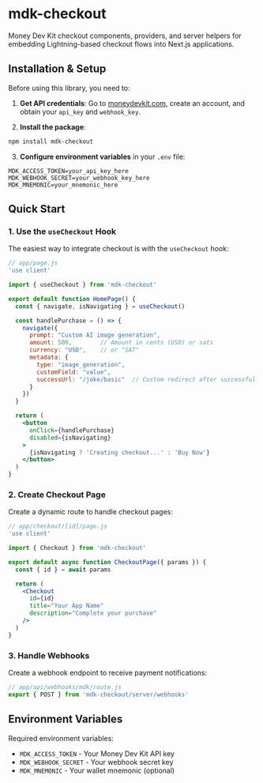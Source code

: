 # mdk-checkout

Money Dev Kit checkout components, providers, and server helpers for embedding Lightning-based checkout flows into Next.js applications.

## Installation & Setup

Before using this library, you need to:

1. **Get API credentials**: Go to [moneydevkit.com](https://moneydevkit.com), create an account, and obtain your `api_key` and `webhook_key`.

2. **Install the package**:
```bash
npm install mdk-checkout
```

3. **Configure environment variables** in your `.env` file:
```env
MDK_ACCESS_TOKEN=your_api_key_here
MDK_WEBHOOK_SECRET=your_webhook_key_here
MDK_MNEMONIC=your_mnemonic_here
```

## Quick Start

### 1. Use the `useCheckout` Hook

The easiest way to integrate checkout is with the `useCheckout` hook:

```jsx
// app/page.js
'use client'

import { useCheckout } from 'mdk-checkout'

export default function HomePage() {
  const { navigate, isNavigating } = useCheckout()

  const handlePurchase = () => {
    navigate({
      prompt: "Custom AI image generation",
      amount: 500,        // Amount in cents (USD) or sats
      currency: "USD",    // or "SAT"
      metadata: {
        type: "image_generation",
        customField: "value",
        successUrl: "/joke/basic"  // Custom redirect after successful payment
      }
    })
  }

  return (
    <button
      onClick={handlePurchase}
      disabled={isNavigating}
    >
      {isNavigating ? 'Creating checkout...' : 'Buy Now'}
    </button>
  )
}
```

### 2. Create Checkout Page

Create a dynamic route to handle checkout pages:

```jsx
// app/checkout/[id]/page.js
'use client'

import { Checkout } from 'mdk-checkout'

export default async function CheckoutPage({ params }) {
  const { id } = await params

  return (
    <Checkout
      id={id}
      title="Your App Name"
      description="Complete your purchase"
    />
  )
}
```

### 3. Handle Webhooks

Create a webhook endpoint to receive payment notifications:

```js
// app/api/webhooks/mdk/route.js
export { POST } from 'mdk-checkout/server/webhooks'
```

## Environment Variables

Required environment variables:

- `MDK_ACCESS_TOKEN` - Your Money Dev Kit API key
- `MDK_WEBHOOK_SECRET` - Your webhook secret key
- `MDK_MNEMONIC` - Your wallet mnemonic (optional)